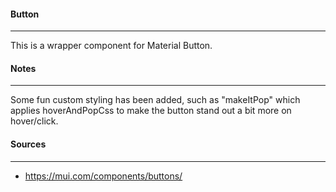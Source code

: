 #### Button
---

This is a wrapper component for Material Button.

#### Notes
---
Some fun custom styling has been added, such as "makeItPop" which applies hoverAndPopCss to make the button stand out a bit more on hover/click.

#### Sources
---
- https://mui.com/components/buttons/
